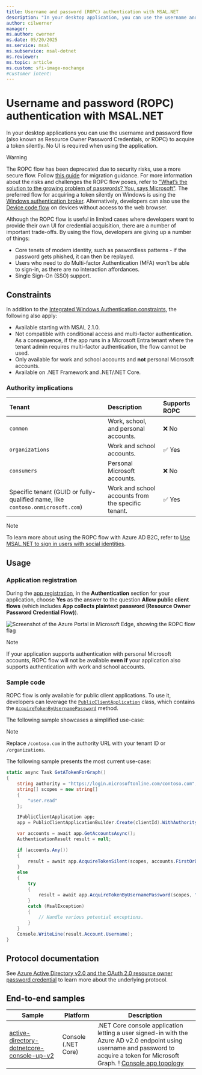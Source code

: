 ```yaml
---
title: Username and password (ROPC) authentication with MSAL.NET
description: "In your desktop application, you can use the username and password flow to acquire a token silently. No UI is required when using the application."
author: cilwerner
manager: 
ms.author: cwerner
ms.date: 05/20/2025
ms.service: msal
ms.subservice: msal-dotnet
ms.reviewer: 
ms.topic: article
ms.custom: sfi-image-nochange
#Customer intent: 
---
```


# Username and password (ROPC) authentication with MSAL.NET

In your desktop applications you can use the username and password flow (also known as Resource Owner Password Credentials, or ROPC) to acquire a token silently. No UI is required when using the application.

>[!WARNING]
> The ROPC flow has been deprecated due to security risks, use a more secure flow. Follow [this guide](https://aka.ms/msal-ropc-migration) for migration guidance. For more information about the risks and challenges the ROPC flow poses, refer to ["What’s the solution to the growing problem of passwords? You, says Microsoft"](https://news.microsoft.com/features/whats-solution-growing-problem-passwords-says-microsoft/). The preferred flow for acquiring a token silently on Windows is using the [Windows authentication broker](wam.md). Alternatively, developers can also use the [Device code flow](../desktop-mobile/device-code-flow.md) on devices without access to the web browser.

Although the ROPC flow is useful in limited cases where developers want to provide their own UI for credential acquisition, there are a number of important trade-offs. By using the flow, developers are giving up a number of things:

- Core tenets of modern identity, such as paswordless patterns - if the password gets phished, it can then be replayed.
- Users who need to do Multi-factor Authentication (MFA) won't be able to sign-in, as there are no interaction affordances.
- Single Sign-On (SSO) support.

## Constraints

In addition to the [Integrated Windows Authentication constraints](integrated-windows-authentication.md#iwa-constraints), the following also apply:

- Available starting with MSAL 2.1.0.
- Not compatible with conditional access and multi-factor authentication. As a consequence, if the app runs in a Microsoft Entra tenant where the tenant admin requires multi-factor authentication, the flow cannot be used.
- Only available for work and school accounts and **not** personal Microsoft accounts.
- Available on .NET Framework and .NET/.NET Core.

### Authority implications

| Tenant                                                                         | Description                                        | Supports ROPC |
|:-------------------------------------------------------------------------------|:---------------------------------------------------|:--------------|
| `common`                                                                       | Work, school, and personal accounts.               | ❌ No        |
| `organizations`                                                                | Work and school accounts.                          | ✅ Yes       |
| `consumers`                                                                    | Personal Microsoft accounts.                       | ❌ No        |
| Specific tenant (GUID or fully-qualified name, like `contoso.onmicrosoft.com`) | Work and school accounts from the specific tenant. | ✅ Yes       |

>[!NOTE]
>To learn more about using the ROPC flow with Azure AD B2C, refer to [Use MSAL.NET to sign in users with social identities](/azure/active-directory/develop/msal-net-aad-b2c-considerations).

## Usage

### Application registration

During the [app registration](https://go.microsoft.com/fwlink/?linkid=2083908), in the **Authentication** section for your application, choose **Yes** as the answer to the question **Allow public client flows** (which includes **App collects plaintext password (Resource Owner Password Credential Flow)**).

![Screenshot of the Azure Portal in Microsoft Edge, showing the ROPC flow flag](../../media/ropc-enable-azure-portal.png)

>[!NOTE]
>If your application supports authentication with personal Microsoft accounts, ROPC flow will not be available **even if** your application also supports authentication with work and school accounts.

### Sample code

ROPC flow is only available for public client applications. To use it, developers can leverage the [`PublicClientApplication`](xref:Microsoft.Identity.Client.PublicClientApplication) class, which contains the [`AcquireTokenByUsernamePassword`](xref:Microsoft.Identity.Client.AcquireTokenByUsernamePasswordParameterBuilder) method.

The following sample showcases a simplified use-case:

>[!NOTE]
>Replace `/contoso.com` in the authority URL with your tenant ID or `/organizations`.

The following sample presents the most current use-case:

```csharp
static async Task GetATokenForGraph()
{
    string authority = "https://login.microsoftonline.com/contoso.com";
    string[] scopes = new string[]
    {
        "user.read"
    };

    IPublicClientApplication app;
    app = PublicClientApplicationBuilder.Create(clientId).WithAuthority(authority).Build();

    var accounts = await app.GetAccountsAsync();
    AuthenticationResult result = null;

    if (accounts.Any())
    {
        result = await app.AcquireTokenSilent(scopes, accounts.FirstOrDefault()).ExecuteAsync();
    }
    else
    {
        try
        {
            result = await app.AcquireTokenByUsernamePassword(scopes, "joe@contoso.com", "joepassword").ExecuteAsync();
        }
        catch (MsalException)
        {
            // Handle various potential exceptions.
        }
    }
    Console.WriteLine(result.Account.Username);
}
```

## Protocol documentation

See [Azure Active Directory v2.0 and the OAuth 2.0 resource owner password credential](/azure/active-directory/develop/v2-oauth-ropc) to learn more about the underlying protocol.

## End-to-end samples

| Sample | Platform | Description |
| ------ | -------- | ----------- |
| [active-directory-dotnetcore-console-up-v2](https://github.com/Azure-Samples/active-directory-dotnetcore-console-up-v2) | Console (.NET Core) | .NET Core console application letting a user signed-in with the Azure AD v2.0 endpoint using username and password to acquire a token for Microsoft Graph. ! [Console app topology](../../media/console-app-topology.png) |
